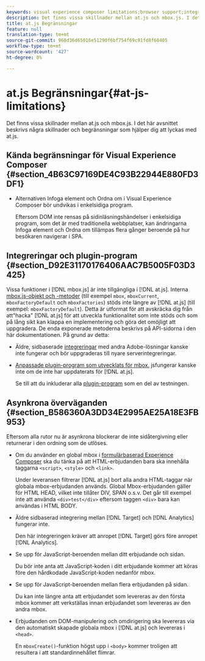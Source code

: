 ```yaml
---
keywords: visual experience composer limitations;browser support;integrations;plugins;asynchronous considerations
description: Det finns vissa skillnader mellan at.js och mbox.js. I det här avsnittet beskrivs några skillnader och begränsningar som hjälper dig att lyckas med at.js.
title: at.js Begränsningar
feature: null
translation-type: tm+mt
source-git-commit: 968d36d65016e51290f6bf754f69c91fd8f68405
workflow-type: tm+mt
source-wordcount: '427'
ht-degree: 0%

---
```



# at.js Begränsningar{#at-js-limitations}

Det finns vissa skillnader mellan at.js och mbox.js. I det här avsnittet beskrivs några skillnader och begränsningar som hjälper dig att lyckas med at.js.

## Kända begränsningar för Visual Experience Composer {#section_4B63C97169DE4C93B22944E880FD3DF1}

* Alternativen Infoga element och Ordna om i Visual Experience Composer bör undvikas i enkelsidiga program.

   Eftersom DOM inte rensas på sidinläsningshändelser i enkelsidiga program, som det är med traditionella webbplatser, kan ändringarna Infoga element och Ordna om tillämpas flera gånger beroende på hur besökaren navigerar i SPA.

## Integreringar och plugin-program {#section_D92E31170176406AAC7B5005F03D3425}

Vissa funktioner i [!DNL mbox.js] är inte tillgängliga i [!DNL at.js]. Interna [mbox.js-objekt och -metoder](/help/c-target/c-visitor-profile/variables-profiles-parameters-methods.md#section_8C78059D15D9452F95636A5640188537) (till exempel `mbox`, `mboxCurrent`, `mboxFactoryDefault` och `mboxFactories`) stöds inte längre av [!DNL at.js] (till exempel: `mboxFactoryDefault`). Detta är utformat för att avskräcka dig från att&quot;hacka&quot; [!DNL at.js] för att utveckla funktionalitet som inte stöds och som på lång sikt kan klappa en implementering och göra det omöjligt att uppgradera. De enda exponerade metoderna beskrivs på API-sidorna i den här dokumentationen. På grund av detta:

* Äldre, sidbaserade [integreringar](/help/c-implementing-target/c-implementing-target-for-client-side-web/c-how-atjs-works/target-atjs-integrations.md#concept_C100BC4F073C4B57A608B309D0157B39) med andra Adobe-lösningar kanske inte fungerar och bör uppgraderas till nyare serverintegreringar.
* [Anpassade plugin-program som utvecklats för mbox.](/help/c-implementing-target/c-implementing-target-for-client-side-web/t-mbox-download/c-target-atjs-implementation/target-atjs-plugins.md#concept_F5D4C0A4DACF41409CC42FDD93B13FAF) jsfungerar kanske inte om de inte har uppdaterats för  [!DNL at.js].

   Se till att du inkluderar alla [plugin-program](/help/c-implementing-target/c-implementing-target-for-client-side-web/t-mbox-download/c-target-atjs-implementation/target-atjs-plugins.md#concept_F5D4C0A4DACF41409CC42FDD93B13FAF) som en del av testningen.

## Asynkrona överväganden {#section_B586360A3DD34E2995AE25A18E3FB953}

Eftersom alla rutor nu är asynkrona blockerar de inte sidåtergivning eller returnerar i den ordning som de utlöses.

* Om du använder en global mbox i [formulärbaserad Experience Composer](/help/c-experiences/experiences.md#section_3643394BD424463C8768F2907DEBCC22) ska du tänka på att HTML-erbjudanden bara ska innehålla taggarna `<script>`, `<style>` och `<link>`.

   Under leveransen filtrerar [!DNL at.js] bort alla andra HTML-taggar när globala mbox-erbjudanden används. Global Mbox-erbjudanden gäller för HTML HEAD, vilket inte tillåter DIV, SPAN o.s.v. Det går till exempel inte att använda `<div>test</div>` eftersom taggen `<div>` bara kan användas i HTML BODY.

* Äldre sidbaserad integrering mellan [!DNL Target] och [!DNL Analytics] fungerar inte.

   Den här integreringen kräver att anropet [!DNL Target] görs före anropet [!DNL Analytics].

* Se upp för JavaScript-beroenden mellan ditt erbjudande och sidan.

   Du bör inte anta att JavaScript-koden i ditt erbjudande kommer att köras före den hårdkodade JavaScript-koden nedanför mbox.

* Se upp för JavaScript-beroenden mellan flera erbjudanden på sidan.

   Du kan inte längre anta att erbjudandet som levereras av den första mbox kommer att verkställas innan erbjudandet som levereras av den andra mbox.

* Erbjudanden om DOM-manipulering och omdirigering ska levereras via den automatiskt skapade globala mbox i [!DNL at.js] och levereras i `<head>`.

   En `mboxCreate()`-funktion högst upp i `<body>` kommer troligen att resultera i att standardinnehållet flimrar.

